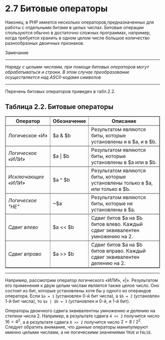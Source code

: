 # 2.7 Битовые операторы  

Наконец, в РНР имеется несколько операторов,предназначенных для 
работы с отдельными битами в целых числах. Битовые операции спользуются
обычно в достаточно сложных программах, например, когда требуется хранить в одном целом числе большое количество разнообразных двоичных признаков.

Замечание
****
 *Наряду с целыми числами, при помощи битовых операторов могут обрабатываться
и строки. В этом случае преобразование осуществляется над ASCII-кодами символов*
****
Перечень битовых операторов приведен в табл.2.2.

## Таблица 2.2. Битовые операторы

<table border="1" width="100%" cellpadding="2">
   <tr>
    <th>Оператор</th>
    <th>Обозначение</th>
    <th>Описание</th>
   </tr>
   <tr>
    <td>Логическое «И»</td>
    <td>$а & $b</td>
    <td>Результатом являются биты, которые установлены и в $а, и в $b.</td>
  </tr>
    <td><em>Логическое «ИЛИ»</em></td>
    <td>$а | $b</td>
    <td>Результатом являются биты, которые установлены в $а или в $b.</td>
  <tr>
  </tr>
    <td><em>Исключающее «ИЛИ»</em></td>
    <td>$а ^ $b</td>
    <td>Результатом являются биты, которые установлены только в $а, или только в $Ь.</td>
  <tr>
  </tr>
    <td><em>Логическое "HE"</em></td>
    <td>~$а</td>
    <td>Результатом являются биты, которые не установлены в $а.</td>
  <tr>
  </tr>
    <td><em>Сдвиг влево</em></td>
    <td>$а << $b</td>
    <td>Сдвиг битов $а на $Ь битов влево. Каждый сдвиг эквивалентен умножению на 2.</td><tr>
  </tr>
    <td><em>Сдвиг вправо</em></td>
    <td>$а >> $b</td>
    <td>Сдвиг битов $а на $b битов вправо. Каждый сдвиг эквивалентен делению на 2.</td><tr>
  
  </tr>
 </table>

 ****
  
Например, рассмотрим оператор логического «ИЛИ», «|». Результатом его применения к двум целым числам является также целое число. Оно состоит
из бит, которые установлены хотя бы у одного из операндов оператора. Если `$а = 1` (установлен 0-й бит числа), а `$b = 2` (установлен 1-й бит числа), то `$а | $b = 3` (установлен и 0-й, и 1-й бит).

Операторы двоичного сдвига эквивалентны умножению и делению на степени числа 2. Например, в результате сдвига `4 << 2` получится число $16 = 4^2$, а в результате сдвига `8 >> 2` получится число $2 = 8\ /\ 2^2$.
Следует обратить внимание, что данные операторы манипулируют именно
целыми числами, а не логическими значениями `TRUE` и `FALSE`.
